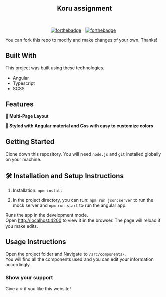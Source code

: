 
 
<h2 align="center">
  Koru assignment<br/>
</h2>


<br/>

<center>

[![forthebadge](https://img.shields.io/badge/Angular-DD0031?style=for-the-badge&logo=angular&logoColor=white)](https://forthebadge.com) &nbsp;
[![forthebadge](https://img.shields.io/badge/TypeScript-007ACC?style=for-the-badge&logo=typescript&logoColor=white)](https://forthebadge.com) &nbsp;

</center>

You can fork this repo to modify and make changes of your own. Thanks!

## Built With


This project was built using these technologies.

- Angular
- Typescript
- SCSS


## Features

**📖 Multi-Page Layout**

**🎨 Styled with Angular material and Css with easy to customize colors**


## Getting Started

Clone down this repository. You will need `node.js` and `git` installed globally on your machine.

## 🛠 Installation and Setup Instructions

1. Installation: `npm install`

2. In the project directory, you can run: `npm run json:server` to run the mock server and `npm run start` to run the angular app.

Runs the app in the development mode.\
Open [http://localhost:4200](http://localhost:4200) to view it in the browser.
The page will reload if you make edits.

## Usage Instructions

Open the project folder and Navigate to `/src/components/`. <br/>
You will find all the components used and you can edit your information accordingly.

### Show your support

Give a ⭐ if you like this website!

